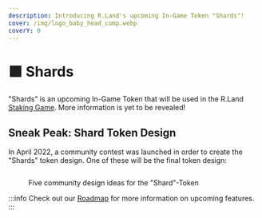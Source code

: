 ```yaml
---
description: Introducing R.Land's upcoming In-Game Token "Shards"!
cover: /img/logo_baby_head_comp.webp
coverY: 0
---
```


# 🟪 Shards

"Shards" is an upcoming In-Game Token that will be used in the R.Land [Staking Game](/../upcoming-features/r.land-staking-game). More information is yet to be revealed!

## Sneak Peak: Shard Token Design

In April 2022, a community contest was launched in order to create the "Shards" token design. One of these will be the final token design:

<figure><img src="/img/2022-11-07 15_41_22-spaces_FmS9b8Kbddmm1EFEIZ2J_uploads_CRVwAUZWhx5ynwBhxlJI_Comp_1_1.gif (1920×1080.png" alt="" /><figcaption><p>Five community design ideas for the "Shard"-Token</p></figcaption></figure>

:::info
Check out our [Roadmap](/../upcoming-features/roadmap) for more information on upcoming features.
:::
